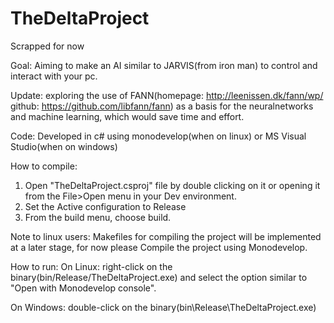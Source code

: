 TheDeltaProject
===============
Scrapped for now


Goal:
Aiming to make an AI similar to JARVIS(from iron man) to control and interact with your pc. 

Update: exploring the use of FANN(homepage: http://leenissen.dk/fann/wp/ github: https://github.com/libfann/fann)
        as a basis for the neuralnetworks and machine learning, which would save time and effort.

Code:
Developed in c# using monodevelop(when on linux) or MS Visual Studio(when on windows)

How to compile:
1. Open "TheDeltaProject.csproj" file by double clicking on it or opening it from the File>Open menu in your Dev environment.
2. Set the Active configuration to Release
3. From the build menu, choose build.

Note to linux users:  Makefiles for compiling the project will be implemented at a later stage, 
                      for now please Compile the project using Monodevelop.

How to run:
On Linux: right-click on the binary(bin/Release/TheDeltaProject.exe) and select the option similar to 
          "Open with Monodevelop console".

On Windows: double-click on the binary(bin\Release\TheDeltaProject.exe)
